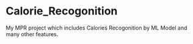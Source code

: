 # Calorie_Recogonition
My MPR project which includes Calories Recogonition by ML Model and many other features.
